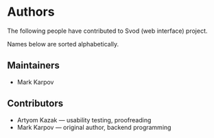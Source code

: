 # Authors

The following people have contributed to Svod (web interface) project.

Names below are sorted alphabetically.

## Maintainers

* Mark Karpov

## Contributors

* Artyom Kazak — usability testing, proofreading
* Mark Karpov — original author, backend programming
